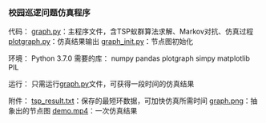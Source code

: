 ### 校园巡逻问题仿真程序

代码：
[graph.py](graph.py)：主程序文件，含TSP蚁群算法求解、Markov对抗、仿真过程
[plotgraph.py](plotgraph.py)：仿真结果输出
[graph_init.py](graph_init.py)：节点图初始化

环境：
Python 3.7.0
需要的库：
numpy
pandas
plotgraph
simpy
matplotlib
PIL

运行：
只需运行[graph.py](graph.py)文件，可获得一段时间的仿真结果

附件：
[tsp_result.txt](tsp_result.txt)：保存的最短环数据，可加快仿真所需时间
[graph.png](graph.png)：抽象出的节点图
[demo.mp4](demo.mp4)：一次仿真结果